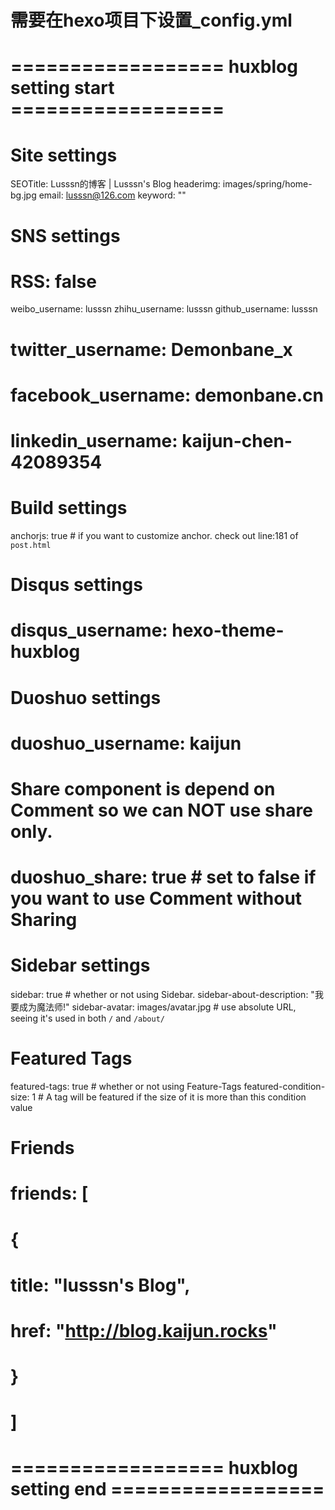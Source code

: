 # 需要在hexo项目下设置_config.yml
# 
# ================== huxblog setting start ==================
# Site settings
SEOTitle: Lusssn的博客 | Lusssn's Blog
headerimg: images/spring/home-bg.jpg
email: lusssn@126.com
keyword: ""

# SNS settings
# RSS: false
weibo_username:     lusssn
zhihu_username:     lusssn
github_username:    lusssn
# twitter_username:   Demonbane_x
# facebook_username:  demonbane.cn
# linkedin_username:  kaijun-chen-42089354

# Build settings
anchorjs: true                          # if you want to customize anchor. check out line:181 of `post.html`

# Disqus settings
# disqus_username: hexo-theme-huxblog

# Duoshuo settings
# duoshuo_username: kaijun
# Share component is depend on Comment so we can NOT use share only.
# duoshuo_share: true                     # set to false if you want to use Comment without Sharing

# Sidebar settings
sidebar: true                           # whether or not using Sidebar.
sidebar-about-description: "我要成为魔法师!"
sidebar-avatar: images/avatar.jpg      # use absolute URL, seeing it's used in both `/` and `/about/`

# Featured Tags
featured-tags: true                     # whether or not using Feature-Tags
featured-condition-size: 1              # A tag will be featured if the size of it is more than this condition value

# Friends
# friends: [
#     {
#         title: "lusssn's Blog",
#         href: "http://blog.kaijun.rocks"
#     }
# ]

# ================== huxblog setting end ==================